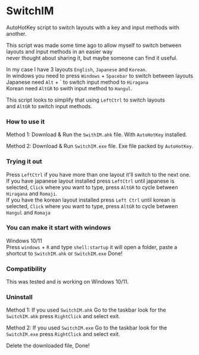 # SwitchIM
AutoHotKey script to switch layouts with a key and input methods with another.<br/>

This script was made some time ago to allow myself to switch between layouts and input methods in an easier way<br/>
never thought about sharing it, but maybe someone can find it useful.<br/>

In my case I have 3 layouts `English`, `Japanese` and `Korean`.<br/>
In windows you need to press `Windows` + `Spacebar` to switch between layouts<br/>
Japanese need `Alt` + \` to switch input method to `Hiragana`<br/>
Korean need `AltGR` to swith input method to `Hangul`.<br/>

This script looks to simplify that using `LeftCtrl` to switch layouts<br/>
and `AltGR` to switch input methods.<br/>

### How to use it

Method 1:
Download & Run the `SwithIM.ahk` file.
With `AutoHotKey` installed.

Method 2:
Download & Run `SwitchIM.exe` file.
Exe file packed by `AutoHotKey`.

### Trying it out

Press `LeftCtrl` if you have more than one layout it'll switch to the next one.<br/>
If you have japanese layout installed press `LeftCtrl` until japanese is selected, `Click` where you want to type, press `AltGR` to cycle between `Hiragana` and `Romaji`.<br/>
If you have the korean layout installed press `Left Ctrl` until korean is selected, `Click` where you want to type, press `AltGR` to cycle between `Hangul` and `Romaja`<br/>

### You can make it start with windows

Windows 10/11<br/>
Press `windows` + `R` and type `shell:startup` it will open a folder, paste a shortcut to `SwitchIM.ahk` or `SwitchIM.exe` Done!

### Compatibility

This was tested and is working on Windows 10/11.

### Uninstall

Method 1:
If you  used `SwitchIM.ahk` Go to the taskbar look for the `SwitchIM.ahk` press `RightClick` and select exit.<br/>

Method 2:
If you  used `SwitchIM.exe` Go to the taskbar look for the `SwitchIM.exe` press `RightClick` and select exit.<br/>

Delete the downloaded file, Done!

